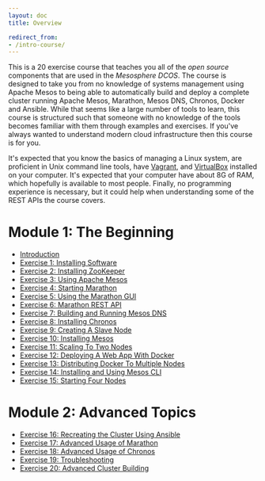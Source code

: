 ```yaml
---
layout: doc
title: Overview

redirect_from:
- /intro-course/
---
```


This is a 20 exercise course that teaches you all of the *open source* components that are used in the *Mesosphere DCOS*.  The course is designed to take you from no knowledge of systems management using Apache Mesos to being able to automatically build and deploy a complete cluster running Apache Mesos, Marathon, Mesos DNS, Chronos, Docker and Ansible.  While that seems like a large number of tools to learn, this course is structured such that someone with no knowledge of the tools becomes familiar with them through examples and exercises.  If you've always wanted to understand modern cloud infrastructure then this course is for you.

It's expected that you know the basics of managing a Linux system, are proficient in Unix command line tools, have [Vagrant](https://www.vagrantup.com/), and [VirtualBox](https://www.virtualbox.org/) installed on your computer.  It's expected that your computer have about 8G of RAM, which hopefully is available to most people.  Finally, no programming experience is necessary, but it could help when understanding some of the REST APIs the course covers.

Module 1: The Beginning
=======================

* [Introduction](/advanced-course/introduction/)
* [Exercise 1: Installing Software](/advanced-course/installing-software/)
* [Exercise 2: Installing ZooKeeper](/advanced-course/installing-zookeeper/)
* [Exercise 3: Using Apache Mesos](/advanced-course/using-apache-mesos/)
* [Exercise 4: Starting Marathon](/advanced-course/starting-marathon/)
* [Exercise 5: Using the Marathon GUI](/advanced-course/using-the-marathon-gui/)
* [Exercise 6: Marathon REST API](/advanced-course/marathon-rest-api/)
* [Exercise 7: Building and Running Mesos DNS](/advanced-course/building-and-running-mesos-dns/)
* [Exercise 8: Installing Chronos](/advanced-course/installing-chronos/)
* [Exercise 9: Creating A Slave Node](/advanced-course/creating-a-slave-node/)
* [Exercise 10: Installing Mesos](/advanced-course/installing-mesos/)
* [Exercise 11: Scaling To Two Nodes](/advanced-course/scaling-to-two-nodes/)
* [Exercise 12: Deploying A Web App With Docker](/advanced-course/deploying-a-web-app-using-docker/)
* [Exercise 13: Distributing Docker To Multiple Nodes](/advanced-course/distributing-docker-to-multiple-nodes/)
* [Exercise 14: Installing and Using Mesos CLI](/advanced-course/installing-and-using-mesos-cli/)
* [Exercise 15: Starting Four Nodes](/advanced-course/starting-four-nodes/)

Module 2: Advanced Topics
=========================

* [Exercise 16: Recreating the Cluster Using Ansible](/advanced-course/recreating-the-cluster-using-ansible/)
* [Exercise 17: Advanced Usage of Marathon](/advanced-course/advanced-usage-of-marathon/)
* [Exercise 18: Advanced Usage of Chronos](/advanced-course/advanced-usage-of-chronos/)
* [Exercise 19: Troubleshooting](/advanced-course/troubleshooting/)
* [Exercise 20: Advanced Cluster Building](/advanced-course/advanced-cluster-building/)


